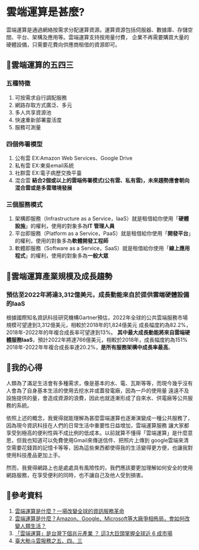 # 雲端運算是甚麼?
雲端運算是通過網絡按需求分配運算資源。運算資源包括伺服器、數據庫、存儲空間、平台、架構及應用等。雲端運算支持按用量付費，
企業不再需要購買大量的硬體設備，只需要花費向供應商租借的資源即可。

<h2>&#x1F539;雲端運算的五四三</h2>

### 五種特徵
1. 可按需求自行調配服務
2. 網路存取方式廣泛、多元
3. 多人共享資源池
4. 快速重新部署靈活度
5. 服務可測量

### 四個佈署模型
1. 公有雲 EX:Amazon Web Services、Google Drive 
2. 私有雲 EX:東吳email系統
3. 社群雲 EX:電子病歷交換平臺
4. 混合雲 **結合2個或以上的雲端佈署模式(公有雲、私有雲)，未來趨勢應會朝向混合雲或是多雲環境發展**

### 三個服務模式
1. 架構即服務（Infrastructure as a Service，IaaS）就是租借給你使用「**硬體設施**」的權利，使用的對象多為**IT 管理人員**
2. 平台即服務（Platform as a Service，PaaS）就是租借給你使用「**開發平台**」的權利，使用的對象多為**軟體開發工程師**
3. 軟體即服務（Software as a Service，SaaS）就是租借給你使用「**線上應用程式**」的權利，使用的對象多為**一般大眾**

<h2>&#x1F539;雲端運算產業規模及成長趨勢</h2>

### 預估至2022年將達3,312億美元，成長動能來自於提供雲端硬體設備的IaaS
根據國際知名資訊科技研究機構Gartner預估，2022年全球的公共雲端服務市場規模可望達到3,312億美元，相較於2018年的1,824億美元
成長幅度約為82.2%，2018年-2022年的年複合成長率可望達到13%。
**其中最大成長動能將來自雲端硬體服務IaaS**，預計2022年將達766億美元，相較於2018年，成長幅度約為151%
2018年-2022年年複合成長率達20.2%，**是所有服務架構中成長率最高**。

<h2>&#x1F539;我的心得</h2>
  人類為了滿足生活會有多種需求，像是基本的水、電、瓦斯等等，而現今幾乎沒有人會為了自身基本生活的使用去挖水井或蓋發電廠，因為一戶的使用量
遠遠不及設施提供的量，會造成資源的浪費，因此也就逐漸形成了自來水、供電廠等公共服務的系統。

 依照上述的概念，我覺得就能理解為甚麼雲端運算也逐漸演變成一種公共服務了，因為現今資訊科技在人們的日常生活中重要性日益增加，雲端運算服務
讓大家都享受到極高的便利性與不成比例的低成本。以前就算不懂得「雲端運算」是什麼意思，但我也知道可以免費使用Gmail來傳送信件、把照片上傳到
google雲端來清空需要花錢買的記憶卡等等，因為這些東西都使得我的生活變得更方便，也讓我對使用科技產品更加上手。

 然而，我覺得網路上也是處處具有風險性的，我們應該要更加理解如何安全的使用網路服務，在享受便利的同時，也不讓自己及他人受到損害。



<h2>&#x1F539;參考資料</h2>

1. <a href="https://www.ecloudture.com/cloud-computing-information-service-revelution/">雲端運算是什麼 ? 一場改變全球的資訊服務革命</a>
2. <a href="https://www.inside.com.tw/feature/ai/9730-cloud-computing">雲端運算是什麼？Amazon、Google、Microsoft等大廠爭相佈局，會如何改變人類生活？</a>
3. <a href="https://www.cmoney.tw/notes/note-detail.aspx?nid=174691">「雲端運算」是台灣下個兆元產業 ？ 這3大巨頭掌握全球近 6 成市場</a>
4. <a href="http://www.cc.ntu.edu.tw/chinese/epaper/0015/20101220_1501.htm">臺大觔斗雲服務之五、四、三</a>
